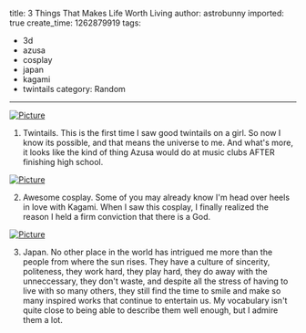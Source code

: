 title: 3 Things That Makes Life Worth Living
author: astrobunny
imported: true
create_time: 1262879919
tags:
- 3d
- azusa
- cosplay
- japan
- kagami
- twintails
category: Random
---
 [![](wp-uploads/2010/01/wpid-1211525461980-500x625.jpg "Picture")](/images/wp-uploads/2010/01/wpid-1211525461980.jpg)  
  
1) Twintails. This is the first time I saw good twintails on a girl. So now I know its possible, and that means the universe to me. And what's more, it looks like the kind of thing Azusa would do at music clubs AFTER finishing high school.  
<!--more-->  
 [![](wp-uploads/2010/01/wpid-LuckyStar-HiiragiKagami-500x749.jpg "Picture")](/images/wp-uploads/2010/01/wpid-LuckyStar-HiiragiKagami.jpg)  
  
2) Awesome cosplay. Some of you may already know I'm head over heels in love with Kagami. When I saw this cosplay, I finally realized the reason I held a firm conviction that there is a God.  
  
 [![](wp-uploads/2010/01/wpid-sml_DSC_0130-500x332.jpg "Picture")](/images/wp-uploads/2010/01/wpid-sml_DSC_0130.jpg)  
  
3) Japan. No other place in the world has intrigued me more than the people from where the sun rises. They have a culture of sincerity, politeness, they work hard, they play hard, they do away with the unneccessary, they don't waste, and despite all the stress of having to live with so many others, they still find the time to smile and make so many inspired works that continue to entertain us. My vocabulary isn't quite close to being able to describe them well enough, but I admire them a lot.